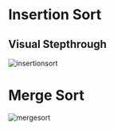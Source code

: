 # Insertion Sort

## Visual Stepthrough
![insertionsort](https://user-images.githubusercontent.com/71462092/134104773-f31196c2-cbce-458b-b67a-47e3daadac26.jpg)

# Merge Sort
![mergesort](https://user-images.githubusercontent.com/71462092/134266753-8535a63b-4774-4ce8-a3f5-f815cb9b5374.jpg)

